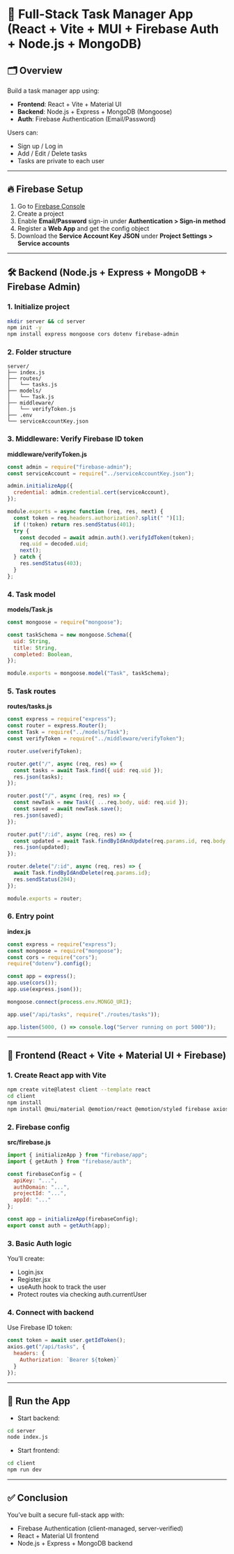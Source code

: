 # 🧠 Full-Stack Task Manager App (React + Vite + MUI + Firebase Auth + Node.js + MongoDB)

## 🗂️ Overview

Build a task manager app using:

- **Frontend**: React + Vite + Material UI  
- **Backend**: Node.js + Express + MongoDB (Mongoose)  
- **Auth**: Firebase Authentication (Email/Password)  

Users can:
- Sign up / Log in
- Add / Edit / Delete tasks
- Tasks are private to each user

---

## 🔥 Firebase Setup

1. Go to [Firebase Console](https://console.firebase.google.com)  
2. Create a project  
3. Enable **Email/Password** sign-in under **Authentication > Sign-in method**  
4. Register a **Web App** and get the config object  
5. Download the **Service Account Key JSON** under **Project Settings > Service accounts**

---

## 🛠️ Backend (Node.js + Express + MongoDB + Firebase Admin)

### 1. Initialize project

```bash
mkdir server && cd server
npm init -y
npm install express mongoose cors dotenv firebase-admin
```

### 2. Folder structure

```
server/
├── index.js
├── routes/
│   └── tasks.js
├── models/
│   └── Task.js
├── middleware/
│   └── verifyToken.js
├── .env
└── serviceAccountKey.json
```

### 3. Middleware: Verify Firebase ID token

**middleware/verifyToken.js**
```js
const admin = require("firebase-admin");
const serviceAccount = require("../serviceAccountKey.json");

admin.initializeApp({
  credential: admin.credential.cert(serviceAccount),
});

module.exports = async function (req, res, next) {
  const token = req.headers.authorization?.split(" ")[1];
  if (!token) return res.sendStatus(401);
  try {
    const decoded = await admin.auth().verifyIdToken(token);
    req.uid = decoded.uid;
    next();
  } catch {
    res.sendStatus(403);
  }
};
```

### 4. Task model

**models/Task.js**
```js
const mongoose = require("mongoose");

const taskSchema = new mongoose.Schema({
  uid: String,
  title: String,
  completed: Boolean,
});

module.exports = mongoose.model("Task", taskSchema);
```

### 5. Task routes

**routes/tasks.js**
```js
const express = require("express");
const router = express.Router();
const Task = require("../models/Task");
const verifyToken = require("../middleware/verifyToken");

router.use(verifyToken);

router.get("/", async (req, res) => {
  const tasks = await Task.find({ uid: req.uid });
  res.json(tasks);
});

router.post("/", async (req, res) => {
  const newTask = new Task({ ...req.body, uid: req.uid });
  const saved = await newTask.save();
  res.json(saved);
});

router.put("/:id", async (req, res) => {
  const updated = await Task.findByIdAndUpdate(req.params.id, req.body, { new: true });
  res.json(updated);
});

router.delete("/:id", async (req, res) => {
  await Task.findByIdAndDelete(req.params.id);
  res.sendStatus(204);
});

module.exports = router;
```

### 6. Entry point

**index.js**
```js
const express = require("express");
const mongoose = require("mongoose");
const cors = require("cors");
require("dotenv").config();

const app = express();
app.use(cors());
app.use(express.json());

mongoose.connect(process.env.MONGO_URI);

app.use("/api/tasks", require("./routes/tasks"));

app.listen(5000, () => console.log("Server running on port 5000"));
```

---

## 🎨 Frontend (React + Vite + Material UI + Firebase)

### 1. Create React app with Vite

```bash
npm create vite@latest client --template react
cd client
npm install
npm install @mui/material @emotion/react @emotion/styled firebase axios react-router-dom
```

### 2. Firebase config

**src/firebase.js**
```js
import { initializeApp } from "firebase/app";
import { getAuth } from "firebase/auth";

const firebaseConfig = {
  apiKey: "...",
  authDomain: "...",
  projectId: "...",
  appId: "..."
};

const app = initializeApp(firebaseConfig);
export const auth = getAuth(app);
```

### 3. Basic Auth logic

You’ll create:
- Login.jsx
- Register.jsx
- useAuth hook to track the user
- Protect routes via checking auth.currentUser

### 4. Connect with backend

Use Firebase ID token:
```js
const token = await user.getIdToken();
axios.get("/api/tasks", {
  headers: {
    Authorization: `Bearer ${token}`
  }
});
```

---

## 🚀 Run the App

- Start backend:
```bash
cd server
node index.js
```

- Start frontend:
```bash
cd client
npm run dev
```

---

## ✅ Conclusion

You’ve built a secure full-stack app with:
- Firebase Authentication (client-managed, server-verified)
- React + Material UI frontend
- Node.js + Express + MongoDB backend
